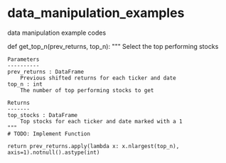 # data_manipulation_examples
data manipulation example codes

def get_top_n(prev_returns, top_n):
    """
    Select the top performing stocks
    
    Parameters
    ----------
    prev_returns : DataFrame
        Previous shifted returns for each ticker and date
    top_n : int
        The number of top performing stocks to get
    
    Returns
    -------
    top_stocks : DataFrame
        Top stocks for each ticker and date marked with a 1
    """
    # TODO: Implement Function
    
    return prev_returns.apply(lambda x: x.nlargest(top_n), axis=1).notnull().astype(int)
